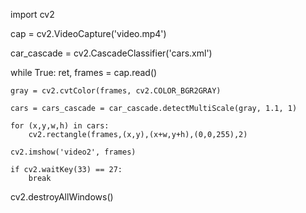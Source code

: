 import cv2

cap  = cv2.VideoCapture('video.mp4')

car_cascade = cv2.CascadeClassifier('cars.xml')

while True:
    ret, frames = cap.read()
    
    gray = cv2.cvtColor(frames, cv2.COLOR_BGR2GRAY)
    
    cars = cars_cascade = car_cascade.detectMultiScale(gray, 1.1, 1)
    
    for (x,y,w,h) in cars:
        cv2.rectangle(frames,(x,y),(x+w,y+h),(0,0,255),2)
        
    cv2.imshow('video2', frames)
    
    if cv2.waitKey(33) == 27:
        break

cv2.destroyAllWindows()
